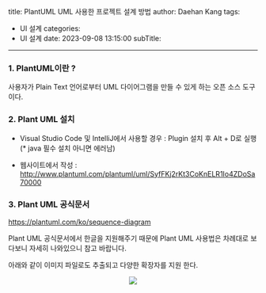 title: PlantUML UML 사용한 프로젝트 설계 방법
author: Daehan Kang
tags:
  - UI 설계
categories:
  - UI 설계
date: 2023-09-08 13:15:00
subTitle:
---
### 1. PlantUML이란 ?

사용자가 Plain Text 언어로부터 UML 다이어그램을 만들 수 있게 하는 오픈 소스 도구이다.

### 2. Plant UML 설치

- Visual Studio Code 및 IntelliJ에서 사용할 경우 : Plugin 설치 후 Alt + D로 실행 (* java 필수 설치 아니면 에러남)

- 웹사이트에서 작성  :   http://www.plantuml.com/plantuml/uml/SyfFKj2rKt3CoKnELR1Io4ZDoSa70000

### 3. Plant UML 공식문서

https://plantuml.com/ko/sequence-diagram

Plant UML 공식문서에서 한글을 지원해주기 때문에 Plant UML 사용법은 차례대로 보다보니 자세히 나와있으니 참고 바랍니다.

아래와 같이 이미지 파일로도 추출되고 다양한 확장자를 지원 한다.

<div style="text-align:center;"><img src="https://user-images.githubusercontent.com/79561091/266501523-ae430357-c628-450d-a2e6-765742126be4.png" /></div><br>
